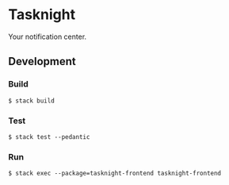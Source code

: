 # Tasknight

Your notification center.

## Development

### Build

    $ stack build

### Test

    $ stack test --pedantic

### Run

    $ stack exec --package=tasknight-frontend tasknight-frontend
